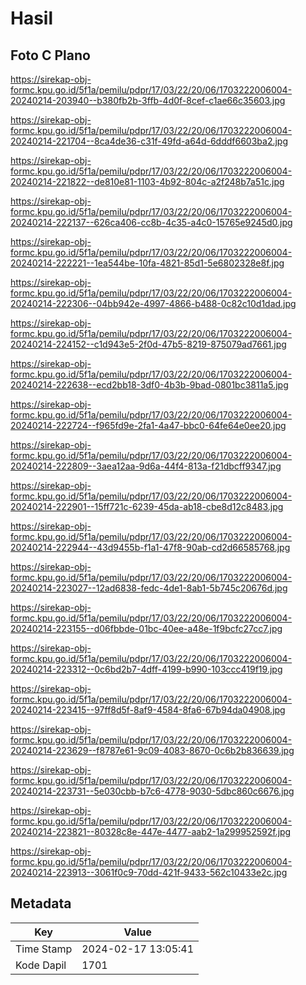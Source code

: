 # Hasil

## Foto C Plano

https://sirekap-obj-formc.kpu.go.id/5f1a/pemilu/pdpr/17/03/22/20/06/1703222006004-20240214-203940--b380fb2b-3ffb-4d0f-8cef-c1ae66c35603.jpg

https://sirekap-obj-formc.kpu.go.id/5f1a/pemilu/pdpr/17/03/22/20/06/1703222006004-20240214-221704--8ca4de36-c31f-49fd-a64d-6dddf6603ba2.jpg

https://sirekap-obj-formc.kpu.go.id/5f1a/pemilu/pdpr/17/03/22/20/06/1703222006004-20240214-221822--de810e81-1103-4b92-804c-a2f248b7a51c.jpg

https://sirekap-obj-formc.kpu.go.id/5f1a/pemilu/pdpr/17/03/22/20/06/1703222006004-20240214-222137--626ca406-cc8b-4c35-a4c0-15765e9245d0.jpg

https://sirekap-obj-formc.kpu.go.id/5f1a/pemilu/pdpr/17/03/22/20/06/1703222006004-20240214-222221--1ea544be-10fa-4821-85d1-5e6802328e8f.jpg

https://sirekap-obj-formc.kpu.go.id/5f1a/pemilu/pdpr/17/03/22/20/06/1703222006004-20240214-222306--04bb942e-4997-4866-b488-0c82c10d1dad.jpg

https://sirekap-obj-formc.kpu.go.id/5f1a/pemilu/pdpr/17/03/22/20/06/1703222006004-20240214-224152--c1d943e5-2f0d-47b5-8219-875079ad7661.jpg

https://sirekap-obj-formc.kpu.go.id/5f1a/pemilu/pdpr/17/03/22/20/06/1703222006004-20240214-222638--ecd2bb18-3df0-4b3b-9bad-0801bc3811a5.jpg

https://sirekap-obj-formc.kpu.go.id/5f1a/pemilu/pdpr/17/03/22/20/06/1703222006004-20240214-222724--f965fd9e-2fa1-4a47-bbc0-64fe64e0ee20.jpg

https://sirekap-obj-formc.kpu.go.id/5f1a/pemilu/pdpr/17/03/22/20/06/1703222006004-20240214-222809--3aea12aa-9d6a-44f4-813a-f21dbcff9347.jpg

https://sirekap-obj-formc.kpu.go.id/5f1a/pemilu/pdpr/17/03/22/20/06/1703222006004-20240214-222901--15ff721c-6239-45da-ab18-cbe8d12c8483.jpg

https://sirekap-obj-formc.kpu.go.id/5f1a/pemilu/pdpr/17/03/22/20/06/1703222006004-20240214-222944--43d9455b-f1a1-47f8-90ab-cd2d66585768.jpg

https://sirekap-obj-formc.kpu.go.id/5f1a/pemilu/pdpr/17/03/22/20/06/1703222006004-20240214-223027--12ad6838-fedc-4de1-8ab1-5b745c20676d.jpg

https://sirekap-obj-formc.kpu.go.id/5f1a/pemilu/pdpr/17/03/22/20/06/1703222006004-20240214-223155--d06fbbde-01bc-40ee-a48e-1f9bcfc27cc7.jpg

https://sirekap-obj-formc.kpu.go.id/5f1a/pemilu/pdpr/17/03/22/20/06/1703222006004-20240214-223312--0c6bd2b7-4dff-4199-b990-103ccc419f19.jpg

https://sirekap-obj-formc.kpu.go.id/5f1a/pemilu/pdpr/17/03/22/20/06/1703222006004-20240214-223415--97ff8d5f-8af9-4584-8fa6-67b94da04908.jpg

https://sirekap-obj-formc.kpu.go.id/5f1a/pemilu/pdpr/17/03/22/20/06/1703222006004-20240214-223629--f8787e61-9c09-4083-8670-0c6b2b836639.jpg

https://sirekap-obj-formc.kpu.go.id/5f1a/pemilu/pdpr/17/03/22/20/06/1703222006004-20240214-223731--5e030cbb-b7c6-4778-9030-5dbc860c6676.jpg

https://sirekap-obj-formc.kpu.go.id/5f1a/pemilu/pdpr/17/03/22/20/06/1703222006004-20240214-223821--80328c8e-447e-4477-aab2-1a299952592f.jpg

https://sirekap-obj-formc.kpu.go.id/5f1a/pemilu/pdpr/17/03/22/20/06/1703222006004-20240214-223913--3061f0c9-70dd-421f-9433-562c10433e2c.jpg


## Metadata

| Key        | Value               |
| ---------- | ------------------- |
| Time Stamp | 2024-02-17 13:05:41 |
| Kode Dapil | 1701                |



